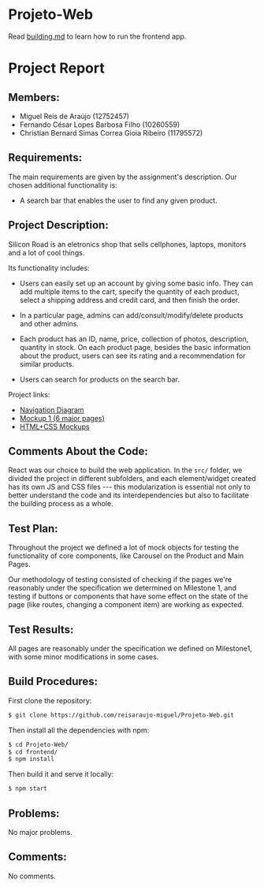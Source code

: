 # Projeto-Web

Read [building.md](https://github.com/reisaraujo-miguel/Projeto-Web/blob/main/building.md) to learn how to run the frontend app.

# Project Report

## Members:

- Miguel Reis de Araújo (12752457)
- Fernando César Lopes Barbosa Filho (10260559)
- Christian Bernard Simas Correa Gioia Ribeiro (11795572)

## Requirements:

The main requirements are given by the assignment's description. Our chosen additional functionality is: 
- A search bar that enables the user to find any given product.

## Project Description:

Silicon Road is an eletronics shop that sells cellphones, laptops, monitors and a lot of cool things.

Its functionality includes:

- Users can easily set up an account by giving some basic info. They can add multiple items to the cart,
specify the quantity of each product, select a shipping address and credit card, and then finish the order.

- In a particular page, admins can add/consult/modify/delete products and other admins.

- Each product has an ID, name, price, collection of photos, description, quantity in stock. On each product page,
besides the basic information about the product, users can see its rating and a recommendation for similar products.

- Users can search for products on the search bar.

Project links:
- [Navigation Diagram](https://www.figma.com/file/Ej3MasBHEqIFoIAPgwUoGm/Flow-Chart?type=whiteboard&node-id=0%3A1&t=dFfiR6KRf2D6Pcug-1)
- [Mockup 1 (6 major pages)](https://www.figma.com/file/JCoe27IjofqH4vA0QHXtYh/Mockup-Milestone-%231?type=design&node-id=4%3A0&t=vZ38sfATpHUTt7j1-1)
- [HTML+CSS Mockups](https://github.com/reisaraujo-miguel/Projeto-Web/tree/main/mockups)

## Comments About the Code:

React was our choice to build the web application. In the `src/` folder, we divided the project in different subfolders, and each element/widget created has its own JS and CSS files --- this modularization is essential not only to better understand the code and its interdependencies but also to facilitate the building process as a whole. 

## Test Plan:
Throughout the project we defined a lot of mock objects for testing the functionality of core components, like Carousel on the Product and Main Pages.

Our methodology of testing consisted of checking if the pages we're reasonably under the specification we determined on Milestone 1, and testing if 
buttons or components that have some effect on the state of the page (like routes, changing a component item) are working as expected.


## Test Results:
All pages are reasonably under the specification we defined on Milestone1, with some minor modifications in some cases.


## Build Procedures:
First clone the repository: 
```bash
$ git clone https://github.com/reisaraujo-miguel/Projeto-Web.git
```

Then install all the dependencies with npm:

```bash
$ cd Projeto-Web/
$ cd frontend/
$ npm install
```

Then build it and serve it locally:
```bash
$ npm start
```

## Problems:
No major problems.

## Comments:

No comments.
